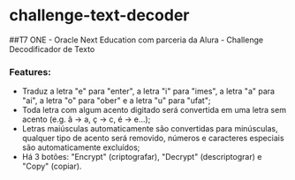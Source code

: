 # challenge-text-decoder

##T7 ONE - Oracle Next Education com parceria da Alura - Challenge Decodificador de Texto

### Features:
- Traduz a letra "e" para "enter", a letra "i" para "imes", a letra "a" para "ai", a letra "o" para "ober" e a letra "u" para "ufat";
- Toda letra com algum acento digitado será convertida em uma letra sem acento (e.g. ã -> a, ç -> c, é -> e...);
- Letras maiúsculas automaticamente são convertidas para minúsculas, qualquer tipo de acento será removido, números e caracteres especiais são automaticamente excluídos;
- Há 3 botões: "Encrypt" (criptografar), "Decrypt" (descriptograr) e "Copy" (copiar). 
